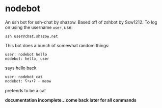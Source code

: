 # nodebot
An ssh bot for ssh-chat by shazow. Based off of zshbot by Sxw1212. To log on using the username `user`, use:

```
ssh user@chat.shazow.net
```

This bot does a bunch of somewhat random things:

```
user: nodebot hello
nodebot: hello, user
```
says hello back

```
user: nodebot cat
nodebot: ʕ•ᴥ•ʔ - meow
```
pretends to be a cat

__documentation incomplete...come back later for all commands__
